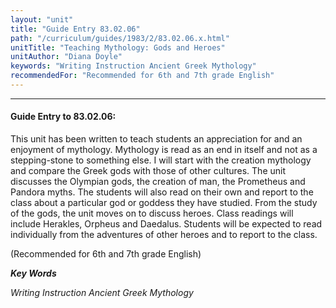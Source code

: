 ```yaml
---
layout: "unit"
title: "Guide Entry 83.02.06"
path: "/curriculum/guides/1983/2/83.02.06.x.html"
unitTitle: "Teaching Mythology: Gods and Heroes"
unitAuthor: "Diana Doyle"
keywords: "Writing Instruction Ancient Greek Mythology"
recommendedFor: "Recommended for 6th and 7th grade English"
---
```

<body>
<hr/>
 <h4>
  Guide Entry to 83.02.06:
 </h4>
 This unit has been written to teach students an appreciation for and an enjoyment of mythology.  Mythology is read as an end in itself and not as a stepping-stone to something else.  I will start with the creation mythology and compare the Greek gods with those of other cultures.  The unit discusses the Olympian gods, the creation of man, the Prometheus and Pandora myths.  The students will also read on their own and report to the class about a particular god or goddess they have studied.  From the study of the gods, the unit moves on to discuss heroes.  Class readings will include Herakles, Orpheus and Daedalus.  Students will be expected to read individually from the adventures of other heroes and to report to the class.
 <p>
  (Recommended for 6th and 7th grade English)
 </p>
<p>
  <b>
   <i>
    Key Words
   </i>
  </b>
  <br/>
 </p>
 <p>
  <i>
   Writing Instruction Ancient Greek Mythology
  </i>
 </p>

</body>
